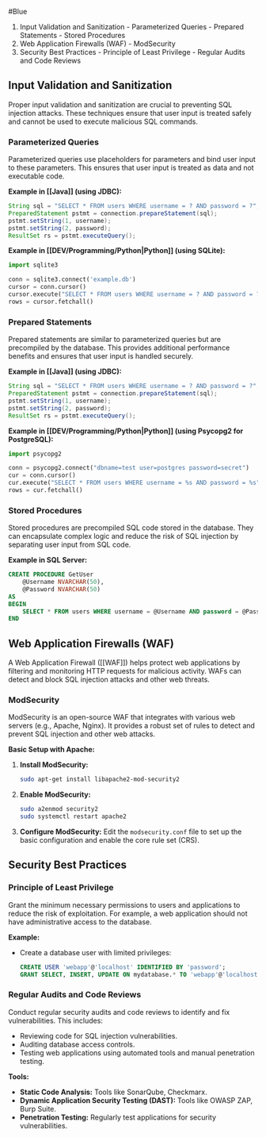#Blue 
   1. Input Validation and Sanitization
     - Parameterized Queries
     - Prepared Statements
     - Stored Procedures
   2. Web Application Firewalls (WAF)
     - ModSecurity
   3. Security Best Practices
     - Principle of Least Privilege
     - Regular Audits and Code Reviews
## Input Validation and Sanitization

Proper input validation and sanitization are crucial to preventing SQL injection attacks. These techniques ensure that user input is treated safely and cannot be used to execute malicious SQL commands.

### Parameterized Queries
Parameterized queries use placeholders for parameters and bind user input to these parameters. This ensures that user input is treated as data and not executable code.

**Example in [[Java]] (using JDBC):**
```java
String sql = "SELECT * FROM users WHERE username = ? AND password = ?";
PreparedStatement pstmt = connection.prepareStatement(sql);
pstmt.setString(1, username);
pstmt.setString(2, password);
ResultSet rs = pstmt.executeQuery();
```

**Example in [[DEV/Programming/Python|Python]] (using SQLite):**
```python
import sqlite3

conn = sqlite3.connect('example.db')
cursor = conn.cursor()
cursor.execute("SELECT * FROM users WHERE username = ? AND password = ?", (username, password))
rows = cursor.fetchall()
```

### Prepared Statements
Prepared statements are similar to parameterized queries but are precompiled by the database. This provides additional performance benefits and ensures that user input is handled securely.

**Example in [[Java]] (using JDBC):**
```java
String sql = "SELECT * FROM users WHERE username = ? AND password = ?";
PreparedStatement pstmt = connection.prepareStatement(sql);
pstmt.setString(1, username);
pstmt.setString(2, password);
ResultSet rs = pstmt.executeQuery();
```

**Example in [[DEV/Programming/Python|Python]] (using Psycopg2 for PostgreSQL):**
```python
import psycopg2

conn = psycopg2.connect("dbname=test user=postgres password=secret")
cur = conn.cursor()
cur.execute("SELECT * FROM users WHERE username = %s AND password = %s", (username, password))
rows = cur.fetchall()
```

### Stored Procedures
Stored procedures are precompiled SQL code stored in the database. They can encapsulate complex logic and reduce the risk of SQL injection by separating user input from SQL code.

**Example in SQL Server:**
```sql
CREATE PROCEDURE GetUser
    @Username NVARCHAR(50),
    @Password NVARCHAR(50)
AS
BEGIN
    SELECT * FROM users WHERE username = @Username AND password = @Password;
END
```

## Web Application Firewalls (WAF)

A Web Application Firewall ([[WAF]]) helps protect web applications by filtering and monitoring HTTP requests for malicious activity. WAFs can detect and block SQL injection attacks and other web threats.

### ModSecurity
ModSecurity is an open-source WAF that integrates with various web servers (e.g., Apache, Nginx). It provides a robust set of rules to detect and prevent SQL injection and other web attacks.

**Basic Setup with Apache:**
1. **Install ModSecurity:**
   ```bash
   sudo apt-get install libapache2-mod-security2
   ```

2. **Enable ModSecurity:**
   ```bash
   sudo a2enmod security2
   sudo systemctl restart apache2
   ```

3. **Configure ModSecurity:**
   Edit the `modsecurity.conf` file to set up the basic configuration and enable the core rule set (CRS).

## Security Best Practices

### Principle of Least Privilege
Grant the minimum necessary permissions to users and applications to reduce the risk of exploitation. For example, a web application should not have administrative access to the database.

**Example:**
- Create a database user with limited privileges:
  ```sql
  CREATE USER 'webapp'@'localhost' IDENTIFIED BY 'password';
  GRANT SELECT, INSERT, UPDATE ON mydatabase.* TO 'webapp'@'localhost';
  ```

### Regular Audits and Code Reviews
Conduct regular security audits and code reviews to identify and fix vulnerabilities. This includes:
- Reviewing code for SQL injection vulnerabilities.
- Auditing database access controls.
- Testing web applications using automated tools and manual penetration testing.

**Tools:**
- **Static Code Analysis:** Tools like SonarQube, Checkmarx.
- **Dynamic Application Security Testing (DAST):** Tools like OWASP ZAP, Burp Suite.
- **Penetration Testing:** Regularly test applications for security vulnerabilities.